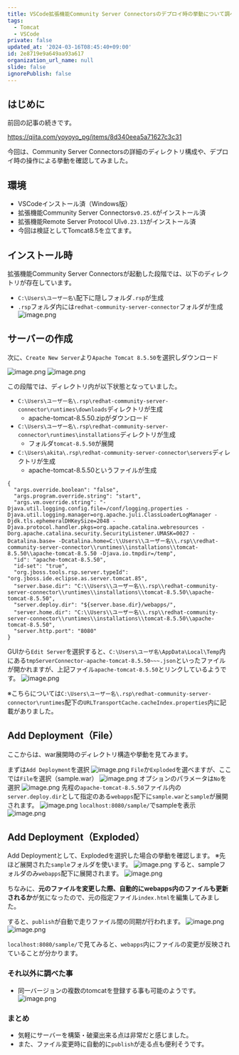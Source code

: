 ```yaml
---
title: VSCode拡張機能Community Server Connectorsのデプロイ時の挙動について調べてみた
tags:
  - Tomcat
  - VSCode
private: false
updated_at: '2024-03-16T08:45:40+09:00'
id: 2e8719e9a649aa93a617
organization_url_name: null
slide: false
ignorePublish: false
---
```

## はじめに

前回の記事の続きです。

https://qiita.com/yoyoyo_pg/items/8d340eea5a71627c3c31

今回は、Community Server Connectorsの詳細のディレクトリ構成や、デプロイ時の操作による挙動を確認してみました。

## 環境

- VSCodeインストール済（Windows版）
- 拡張機能Community Server Connectors`v0.25.6`がインストール済
- 拡張機能Remote Server Protocol UI`v0.23.13`がインストール済
- 今回は検証としてTomcat8.5を立てます。

## インストール時

拡張機能Community Server Connectorsが起動した段階では、以下のディレクトリが存在しています。

- `C:\Users\ユーザー名\`配下に隠しフォルダ`.rsp`が生成
- `.rsp`フォルダ内には`redhat-community-server-connector`フォルダが生成
![image.png](https://qiita-image-store.s3.ap-northeast-1.amazonaws.com/0/411902/e7408a87-6824-e688-2375-17baf4df574a.png)

## サーバーの作成

次に、`Create New Server`より`Apache Tomcat 8.5.50`を選択しダウンロード

![image.png](https://qiita-image-store.s3.ap-northeast-1.amazonaws.com/0/411902/19553233-b271-62f0-5958-656a0692c46a.png)
![image.png](https://qiita-image-store.s3.ap-northeast-1.amazonaws.com/0/411902/40ff94b2-e3b8-42fe-9451-e3fcd695fe99.png)

この段階では、ディレクトリ内が以下状態となっていました。

- `C:\Users\ユーザー名\.rsp\redhat-community-server-connector\runtimes\downloads`ディレクトリが生成
  - apache-tomcat-8.5.50.zipがダウンロード
- `C:\Users\ユーザー名\.rsp\redhat-community-server-connector\runtimes\installations`ディレクトリが生成
  - フォルダ`tomcat-8.5.50`が展開
- `C:\Users\akita\.rsp\redhat-community-server-connector\servers`ディレクトリが生成
  - apache-tomcat-8.5.50というファイルが生成

```json:apache-tomcat-8.5.50
{
  "args.override.boolean": "false",
  "args.program.override.string": "start",
  "args.vm.override.string": "-Djava.util.logging.config.file=/conf/logging.properties -Djava.util.logging.manager=org.apache.juli.ClassLoaderLogManager -Djdk.tls.ephemeralDHKeySize=2048 -Djava.protocol.handler.pkgs=org.apache.catalina.webresources -Dorg.apache.catalina.security.SecurityListener.UMASK=0027 -Dcatalina.base= -Dcatalina.home=C:\\Users\\ユーザー名\\.rsp\\redhat-community-server-connector\\runtimes\\installations\\tomcat-8.5.50\\apache-tomcat-8.5.50 -Djava.io.tmpdir=/temp",
  "id": "apache-tomcat-8.5.50",
  "id-set": "true",
  "org.jboss.tools.rsp.server.typeId": "org.jboss.ide.eclipse.as.server.tomcat.85",
  "server.base.dir": "C:\\Users\\ユーザー名\\.rsp\\redhat-community-server-connector\\runtimes\\installations\\tomcat-8.5.50\\apache-tomcat-8.5.50",
  "server.deploy.dir": "${server.base.dir}/webapps/",
  "server.home.dir": "C:\\Users\\ユーザー名\\.rsp\\redhat-community-server-connector\\runtimes\\installations\\tomcat-8.5.50\\apache-tomcat-8.5.50",
  "server.http.port": "8080"
}
```

GUIから`Edit Server`を選択すると、`C:\Users\ユーザ名\AppData\Local\Temp`内にある`tmpServerConnector-apache-tomcat-8.5.50~~~.json`といったファイルが開かれますが、上記ファイル`apache-tomcat-8.5.50`とリンクしているようです。
![image.png](https://qiita-image-store.s3.ap-northeast-1.amazonaws.com/0/411902/8efaf104-1cd5-4500-7652-47934d3ab8d0.png)

※こちらについては`C:\Users\ユーザー名\.rsp\redhat-community-server-connector\runtimes`配下の`URLTransportCache.cacheIndex.properties`内に記載がありました。

## Add Deployment（File）

ここからは、war展開時のディレクトリ構造や挙動を見てみます。

まずは`Add Deployment`を選択
![image.png](https://qiita-image-store.s3.ap-northeast-1.amazonaws.com/0/411902/29b240cd-88bf-9d58-8001-1fdd4b0df22f.png)
`File`か`Exploded`を選べますが、ここでは`File`を選択（sample.war）
![image.png](https://qiita-image-store.s3.ap-northeast-1.amazonaws.com/0/411902/210070e9-e722-007d-d56c-b3f0c4177496.png)
オプションのパラメータは`No`を選択
![image.png](https://qiita-image-store.s3.ap-northeast-1.amazonaws.com/0/411902/93ceccdb-4a94-e28c-cf2a-9f623967efb2.png)
先程の`apache-tomcat-8.5.50`ファイル内の`server.deploy.dir`として指定のある`webapps`配下に`sample.war`と`sample`が展開されます。
![image.png](https://qiita-image-store.s3.ap-northeast-1.amazonaws.com/0/411902/9cd2b35b-cdd1-c967-e1b5-156f79dde53c.png)
`localhost:8080/sample/`でsampleを表示
![image.png](https://qiita-image-store.s3.ap-northeast-1.amazonaws.com/0/411902/2f209136-e319-7e48-4004-84cc8ec70ca2.png)

## Add Deployment（Exploded）

Add Deploymentとして、Explodedを選択した場合の挙動を確認します。
※先ほど展開された`sample`フォルダを使います。
![image.png](https://qiita-image-store.s3.ap-northeast-1.amazonaws.com/0/411902/e918adc6-22b0-f53f-0f35-0b36562e95b5.png)
すると、sampleフォルダのみ`webapps`配下に展開されます。
![image.png](https://qiita-image-store.s3.ap-northeast-1.amazonaws.com/0/411902/53f0f0d4-d161-0849-22fd-6652b8d38b8a.png)

ちなみに、**元のファイルを変更した際、自動的にwebapps内のファイルも更新されるか**が気になったので、元の指定ファイル`index.html`を編集してみました。

すると、`publish`が自動で走りファイル間の同期が行われます。
![image.png](https://qiita-image-store.s3.ap-northeast-1.amazonaws.com/0/411902/6aabda8d-9267-ff8f-d057-a0c90f4f1c95.png)
![image.png](https://qiita-image-store.s3.ap-northeast-1.amazonaws.com/0/411902/5e8f7b20-b15c-f5de-a491-5a854df049f1.png)

`localhost:8080/sample/`で見てみると、`webapps`内にファイルの変更が反映されていることが分かります。

### それ以外に調べた事

- 同一バージョンの複数のtomcatを登録する事も可能のようです。
![image.png](https://qiita-image-store.s3.ap-northeast-1.amazonaws.com/0/411902/3b3fa135-3a51-114e-cde6-7743fc6a3175.png)

### まとめ

- 気軽にサーバーを構築・破棄出来る点は非常だと感じました。
- また、ファイル変更時に自動的に`publish`が走る点も便利そうです。
